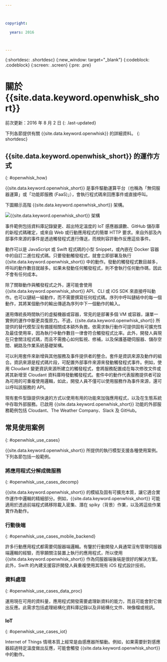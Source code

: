 ```yaml
---

 

copyright:

  years: 2016

 

---
```


{:shortdesc: .shortdesc}
{:new_window: target="_blank"}
{:codeblock: .codeblock}
{:screen: .screen}
{:pre: .pre}

# 關於 {{site.data.keyword.openwhisk_short}}

前次更新：2016 年 8 月 2 日
{: .last-updated}

下列各節提供有關 {{site.data.keyword.openwhisk}} 的詳細資料。
{: shortdesc}

## {{site.data.keyword.openwhisk_short}} 的運作方式
{: #openwhisk_how}

{{site.data.keyword.openwhisk_short}} 是事件驅動運算平台（也稱為「無伺服器運算」或「功能即服務 (FaaS)」），會執行程式碼來回應事件或直接呼叫。

下圖顯示高階 {{site.data.keyword.openwhisk_short}} 架構。

![{{site.data.keyword.openwhisk_short}} 架構](OpenWhisk.png)

事件範例包括資料庫記錄變更、超出特定溫度的 IoT 感應器讀數、GitHub 儲存庫的新程式碼確定，或來自 Web 或行動應用程式的簡單 HTTP 要求。來自外部及內部事件來源的事件是透過觸發程式進行傳送，而規則容許動作反應這些事件。

動作可以是 JavaScript 或 Swift 程式碼的小型 Snippet，或內嵌在 Docker 容器中的自訂二進位程式碼。只要發動觸發程式，就會立即部署及執行 {{site.data.keyword.openwhisk_short}} 中的動作。發動的觸發程式數目越多，呼叫的動作數目就越多。如果未發動任何觸發程式，則不會執行任何動作碼，因此不會有任何成本。

除了關聯動作與觸發程式之外，還可能會使用 {{site.data.keyword.openwhisk_short}} API、CLI 或 iOS SDK 來直接呼叫動作。也可以鏈結一組動作，而不需要撰寫任何程式碼。序列中呼叫鏈結中的每一個動作，其將某個動作的輸出傳遞為序列中下一個動作的輸入。

運用傳統長時間執行的虛擬機器或容器，常見的是部署多個 VM 或容器，讓單一實例的運作中斷更具復原力。不過，{{site.data.keyword.openwhisk_short}} 所提供的替代模型沒有備援相關成本額外負擔。依需求執行動作可提供固有可擴充性及最佳使用率，因為執行中動作數目一律會符合觸發程式比率。此外，開發人員現在只會關注程式碼，而且不需擔心如何監視、修補，以及保護基礎伺服器、儲存空間、網路及作業系統基礎架構。

可以利用套件來新增與其他服務及事件提供者的整合。套件是資訊來源及動作的組合。資訊來源是程式碼片段，可配置外部事件來源來發動觸發程式事件。例如，使用 Cloudant 變更資訊來源所建立的觸發程式，會將服務配置成在每次修改文件或將其新增至 Cloudant 資料庫時發動觸發程式。套件中的動作代表服務提供者可設為可用的可重複使用邏輯，如此，開發人員不僅可以使用服務作為事件來源，還可以呼叫該服務的 API。

現有套件型錄提供快速的方式以使用有用的功能來加強應用程式，以及在生態系統中存取外部服務。已啟用 {{site.data.keyword.openwhisk_short}} 功能的外部服務範例包括 Cloudant、The Weather Company、Slack 及 GitHub。



## 常見使用案例
{: #openwhisk_use_cases}

{{site.data.keyword.openwhisk_short}} 所提供的執行模型支援各種使用案例。下列各節包括一般範例。

### 將應用程式分解成微服務
{: #openwhisk_use_cases_decomp}

{{site.data.keyword.openwhisk_short}} 的模組及固有可擴充本質，讓它適合實作運作中邏輯的精細部分。例如，{{site.data.keyword.openwhisk_short}} 可能適用於透過前端程式碼移除載入密集、潛在 spiky（背景）作業，以及將這些作業實作為動作。

### 行動後端
{: #openwhisk_use_cases_mobile_backend}

許多行動應用程式都需要伺服器端邏輯。有鑒於行動開發人員通常沒有管理伺服器端邏輯的經驗，而寧願關注裝置上執行的應用程式，所以使用 {{site.data.keyword.openwhisk_short}} 作為伺服器端後端是很好的解決方案。此外，Swift 的內建支援容許開發人員重複使用其現有 iOS 程式設計技術。

### 資料處理
{: #openwhisk_use_cases_data_proc}

運用現在可用的資料量，應用程式開發需要處理新資料的能力，而且可能會對它做出反應。此需求包括處理結構化資料庫記錄以及非結構化文件、映像檔或視訊。

### IoT
{: #openwhisk_use_cases_iot}

Internet of Things 情境本質上經常是由感應器所驅動。例如，如果需要針對感應器超過特定溫度做出反應，可能會觸發 {{site.data.keyword.openwhisk_short}} 中的動作。
